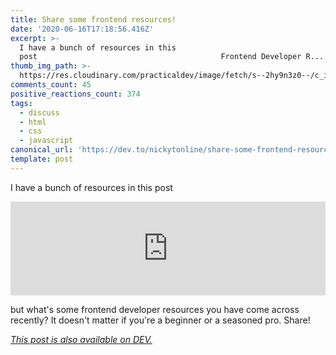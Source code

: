 ```yaml
---
title: Share some frontend resources!
date: '2020-06-16T17:18:56.416Z'
excerpt: >-
  I have a bunch of resources in this
  post                                         Frontend Developer R...
thumb_img_path: >-
  https://res.cloudinary.com/practicaldev/image/fetch/s--2hy9n3z0--/c_imagga_scale,f_auto,fl_progressive,h_420,q_auto,w_1000/https://dev-to-uploads.s3.amazonaws.com/i/1hz3sarb4dof2gvtunbr.png
comments_count: 45
positive_reactions_count: 374
tags:
  - discuss
  - html
  - css
  - javascript
canonical_url: 'https://dev.to/nickytonline/share-some-frontend-resources-15j5'
template: post
---
```


I have a bunch of resources in this post

<iframe class="liquidTag" src="https://dev.to/embed/link?args=https%3A%2F%2Fdev.to%2Fnickytonline%2Ffrontend-developer-resources-246j" style="border: 0; width: 100%;"></iframe>

but what's some frontend developer resources you have come across recently? It doesn't matter if you're a beginner or a seasoned pro. Share!

_[This post is also available on DEV.](https://dev.to/nickytonline/share-some-frontend-resources-15j5)_

<script>
const parent = document.getElementsByTagName('head')[0];
const script = document.createElement('script');
script.type = 'text/javascript';
script.src = 'https://cdnjs.cloudflare.com/ajax/libs/iframe-resizer/4.1.1/iframeResizer.min.js';
script.charset = 'utf-8';
script.onload = function() {
    window.iFrameResize({}, '.liquidTag');
};
parent.appendChild(script);
</script>
